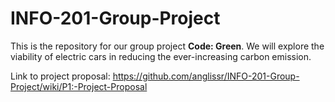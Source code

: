# INFO-201-Group-Project
This is the repository for our group project **Code: Green**. We will explore the viability of electric cars in reducing the ever-increasing carbon emission.

Link to project proposal: https://github.com/anglissr/INFO-201-Group-Project/wiki/P1:-Project-Proposal
